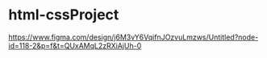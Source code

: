 # html-cssProject
https://www.figma.com/design/j6M3vY6VqifnJOzvuLmzws/Untitled?node-id=118-2&p=f&t=QUxAMqL2zRXiAjUh-0
